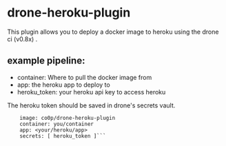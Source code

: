 drone-heroku-plugin
===================

This plugin allows you to deploy a docker image to heroku using the drone ci (v0.8x) .

example pipeline:
-----------------

 * container: Where to pull the docker image from
 * app: the heroku app to deploy to
 * heroku_token: your heroku api key to access heroku  

The heroku token should be saved in drone's secrets vault.

```deploy:
    image: co0p/drone-heroku-plugin
    container: you/container
    app: <your/heroku/app>
    secrets: [ heroku_token ]```




